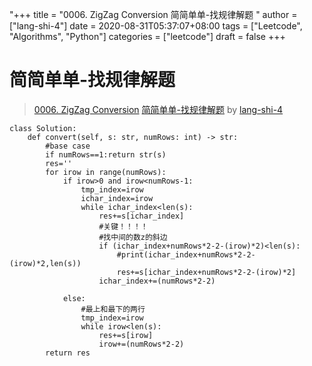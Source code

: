 "+++
title = "0006. ZigZag Conversion 简简单单-找规律解题 "
author = ["lang-shi-4"]
date = 2020-08-31T05:37:07+08:00
tags = ["Leetcode", "Algorithms", "Python"]
categories = ["leetcode"]
draft = false
+++

# 简简单单-找规律解题

> [0006. ZigZag Conversion](https://leetcode-cn.com/problems/zigzag-conversion/)
> [简简单单-找规律解题](https://leetcode-cn.com/problems/zigzag-conversion/solution/jian-jian-dan-dan-zhao-gui-lu-jie-ti-by-lang-shi-4/) by [lang-shi-4](https://leetcode-cn.com/u/lang-shi-4/)

```
class Solution:
    def convert(self, s: str, numRows: int) -> str:
        #base case
        if numRows==1:return str(s)
        res=''
        for irow in range(numRows):
            if irow>0 and irow<numRows-1:
                tmp_index=irow
                ichar_index=irow
                while ichar_index<len(s):
                    res+=s[ichar_index]
                    #关键！！！！
                    #找中间的数z的斜边
                    if (ichar_index+numRows*2-2-(irow)*2)<len(s):
                        #print(ichar_index+numRows*2-2-(irow)*2,len(s))
                        res+=s[ichar_index+numRows*2-2-(irow)*2]
                    ichar_index+=(numRows*2-2)
                    
            else:
                #最上和最下的两行
                tmp_index=irow
                while irow<len(s):
                    res+=s[irow]
                    irow+=(numRows*2-2)
        return res
```
